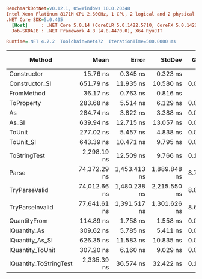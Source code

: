 ``` ini

BenchmarkDotNet=v0.12.1, OS=Windows 10.0.20348
Intel Xeon Platinum 8171M CPU 2.60GHz, 1 CPU, 2 logical and 2 physical cores
.NET Core SDK=5.0.405
  [Host]     : .NET Core 5.0.14 (CoreCLR 5.0.1422.5710, CoreFX 5.0.1422.5710), X64 RyuJIT
  Job-SKDAJB : .NET Framework 4.8 (4.8.4470.0), X64 RyuJIT

Runtime=.NET 4.7.2  Toolchain=net472  IterationTime=500.0000 ms  

```
|                 Method |         Mean |        Error |       StdDev |  Gen 0 |  Gen 1 | Gen 2 | Allocated |
|----------------------- |-------------:|-------------:|-------------:|-------:|-------:|------:|----------:|
|            Constructor |     15.76 ns |     0.345 ns |     0.323 ns |      - |      - |     - |         - |
|         Constructor_SI |    651.79 ns |    11.935 ns |    10.580 ns | 0.0293 |      - |     - |     201 B |
|             FromMethod |     36.17 ns |     0.763 ns |     0.816 ns |      - |      - |     - |         - |
|             ToProperty |    283.68 ns |     5.514 ns |     6.129 ns | 0.0167 |      - |     - |     112 B |
|                     As |    284.74 ns |     3.822 ns |     3.388 ns | 0.0167 |      - |     - |     112 B |
|                  As_SI |    639.94 ns |    12.715 ns |    13.057 ns | 0.0290 |      - |     - |     201 B |
|                 ToUnit |    277.02 ns |     5.457 ns |     4.838 ns | 0.0163 |      - |     - |     112 B |
|              ToUnit_SI |    643.39 ns |    10.471 ns |     9.795 ns | 0.0291 |      - |     - |     201 B |
|           ToStringTest |  2,298.19 ns |    12.509 ns |     9.766 ns | 0.1846 |      - |     - |    1220 B |
|                  Parse | 74,372.29 ns | 1,453.413 ns | 1,889.848 ns | 8.7602 | 0.2970 |     - |   57393 B |
|          TryParseValid | 74,012.66 ns | 1,480.238 ns | 2,215.550 ns | 8.8168 | 0.2844 |     - |   57370 B |
|        TryParseInvalid | 77,641.61 ns | 1,391.517 ns | 1,301.626 ns | 8.6038 | 0.3019 |     - |   56912 B |
|           QuantityFrom |    114.89 ns |     1.758 ns |     1.558 ns | 0.0082 |      - |     - |      56 B |
|           IQuantity_As |    309.62 ns |     5.785 ns |     5.411 ns | 0.0200 |      - |     - |     136 B |
|        IQuantity_As_SI |    626.35 ns |    11.583 ns |    10.835 ns | 0.0287 |      - |     - |     201 B |
|       IQuantity_ToUnit |    307.20 ns |     6.160 ns |     9.029 ns | 0.0253 |      - |     - |     168 B |
| IQuantity_ToStringTest |  2,335.39 ns |    36.574 ns |    32.422 ns | 0.1813 |      - |     - |    1220 B |
